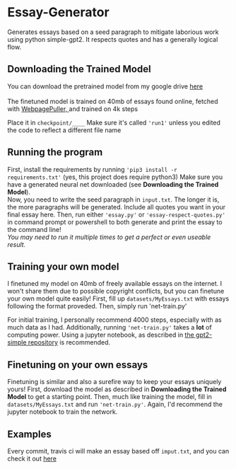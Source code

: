 # Essay-Generator
Generates essays based on a seed paragraph to mitigate laborious work using python simple-gpt2.
It respects quotes and has a generally logical flow.

## Downloading the Trained Model
You can download the pretrained model from my google drive
<a href="https://drive.google.com/drive/folders/11BeFiCpibfNUjyo6e3Vip7OknlsCIiaQ?usp=sharing">here</a><br><br>
The finetuned model is trained on 40mb of essays found online, fetched with <a href="https://github.com/ICSCodeClub/WebpagePuller">WebpagePuller, </a>
and trained on 4k steps

Place it in <code>checkpoint/____</code>
Make sure it's called <code>'run1'</code> unless you edited the code to reflect a different file name

## Running the program
First, install the requirements by running <code>'pip3 install -r requirements.txt'</code> (yes, this project does require python3)
Make sure you have a generated neural net downloaded (see <b>Downloading the Trained Model</b>).
<br>Now, you need to write the seed paragraph in <code>input.txt</code>. The longer it is, the more paragraphs will be generated. Include all quotes you want in your final essay here.
Then, run either <code>'essay.py'</code> or <code>'essay-respect-quotes.py'</code> in command prompt or powershell to both generate and print the essay to the command line!
<br><i>You may need to run it multiple times to get a perfect or even useable result.</i>

## Training your own model
I finetuned my model on 40mb of freely available essays on the internet. 
I won't share them due to possible copyright conflicts, but you can finetune your own model quite easily!
First, fill up <code>datasets/MyEssays.txt</code> with essays following the format proveded. Then, simply run 'net-train.py'

For initial training, I personally recommend 4000 steps, especially with as much data as I had.
Additionally, running <code>'net-train.py'</code> takes a <b>lot</b> of computing power. Using a jupyter notebook, as described in <a href="https://github.com/minimaxir/gpt-2-simple">the gpt2-simple repository</a> is recommended.

## Finetuning on your own essays
Finetuning is similar and also a surefire way to keep your essays uniquely yours!
First, download the model as described in <b>Downloading the Trained Model</b> to get a starting point.
Then, much like training the model, fill in <code>datasets/MyEssays.txt</code> and run <code>'net-train.py'</code>.
Again, I'd recommend the jupyter notebook to train the network.



## Examples
Every commit, travis ci will make an essay based off <code>imput.txt</code>, and you can check it out <a href="https://travis-ci.com/github/ICSCodeClub/Essay-Generator">here</a><br><br>
